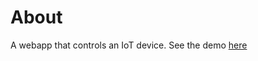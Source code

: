 # About

A webapp that controls an IoT device. See the demo [here](https://splendid-gelato-81ae0d.netlify.app)

